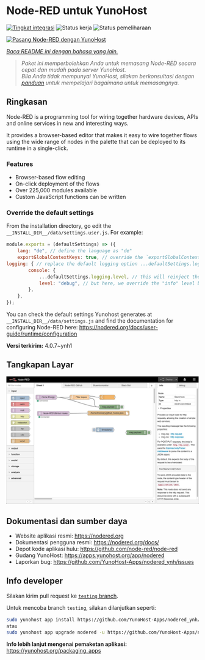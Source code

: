 <!--
N.B.: README ini dibuat secara otomatis oleh <https://github.com/YunoHost/apps/tree/master/tools/readme_generator>
Ini TIDAK boleh diedit dengan tangan.
-->

# Node-RED untuk YunoHost

[![Tingkat integrasi](https://apps.yunohost.org/badge/integration/nodered)](https://ci-apps.yunohost.org/ci/apps/nodered/)
![Status kerja](https://apps.yunohost.org/badge/state/nodered)
![Status pemeliharaan](https://apps.yunohost.org/badge/maintained/nodered)

[![Pasang Node-RED dengan YunoHost](https://install-app.yunohost.org/install-with-yunohost.svg)](https://install-app.yunohost.org/?app=nodered)

*[Baca README ini dengan bahasa yang lain.](./ALL_README.md)*

> *Paket ini memperbolehkan Anda untuk memasang Node-RED secara cepat dan mudah pada server YunoHost.*  
> *Bila Anda tidak mempunyai YunoHost, silakan berkonsultasi dengan [panduan](https://yunohost.org/install) untuk mempelajari bagaimana untuk memasangnya.*

## Ringkasan

Node-RED is a programming tool for wiring together hardware devices, APIs and online services in new and interesting ways.

It provides a browser-based editor that makes it easy to wire together flows using the wide range of nodes in the palette that can be deployed to its runtime in a single-click.

### Features

- Browser-based flow editing
- On-click deployment of the flows
- Over 225,000 modules available
- Custom JavaScript functions can be written

### Override the default settings

From the installation directory, go edit the `__INSTALL_DIR__/data/settings.user.js`. For example:

```js
module.exports = (defaultSettings) => ({
    lang: "de", // define the language as "de"
    exportGlobalContextKeys: true, // override the `exportGlobalContextKeys` value
logging: { // replace the default logging option ...defaultSettings.logging, // this will reinject the default settings in logging
        console: {
            ...defaultSettings.logging.level, // this will reinject the default settings in logging.console
            level: "debug", // but here, we override the "info" level by "debug"
        },
    },
});
```

You can check the default settings Yunohost generates at `__INSTALL_DIR__/data/settings.js` and find the documentation for configuring Node-RED here: <https://nodered.org/docs/user-guide/runtime/configuration>


**Versi terkirim:** 4.0.7~ynh1

## Tangkapan Layar

![Tangkapan Layar pada Node-RED](./doc/screenshots/screenshot.jpg)

## Dokumentasi dan sumber daya

- Website aplikasi resmi: <https://nodered.org>
- Dokumentasi pengguna resmi: <https://nodered.org/docs/>
- Depot kode aplikasi hulu: <https://github.com/node-red/node-red>
- Gudang YunoHost: <https://apps.yunohost.org/app/nodered>
- Laporkan bug: <https://github.com/YunoHost-Apps/nodered_ynh/issues>

## Info developer

Silakan kirim pull request ke [`testing` branch](https://github.com/YunoHost-Apps/nodered_ynh/tree/testing).

Untuk mencoba branch `testing`, silakan dilanjutkan seperti:

```bash
sudo yunohost app install https://github.com/YunoHost-Apps/nodered_ynh/tree/testing --debug
atau
sudo yunohost app upgrade nodered -u https://github.com/YunoHost-Apps/nodered_ynh/tree/testing --debug
```

**Info lebih lanjut mengenai pemaketan aplikasi:** <https://yunohost.org/packaging_apps>
